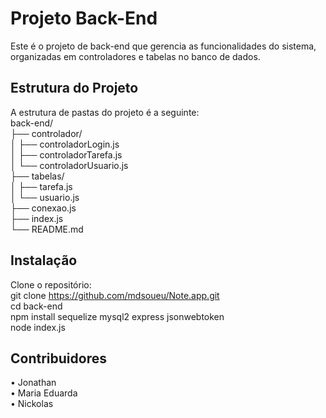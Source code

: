 # Projeto Back-End
Este é o projeto de back-end que gerencia as funcionalidades do sistema, organizadas em controladores e tabelas no banco de dados.

## Estrutura do Projeto
A estrutura de pastas do projeto é a seguinte: <br>
    back-end/ <br>
    ├── controlador/ <br>
    │ ├── controladorLogin.js <br>
    │ ├── controladorTarefa.js <br>
    │ └── controladorUsuario.js <br>
    ├── tabelas/ <br>
    │ ├── tarefa.js <br>
    │ └── usuario.js <br>
    ├── conexao.js <br>
    ├── index.js <br>
    └── README.md <br>

## Instalação
Clone o repositório: <br>
 git clone https://github.com/mdsoueu/Note.app.git <br>
 cd back-end <br>
 npm install sequelize mysql2 express jsonwebtoken <br>
 node index.js <br>

 ## Contribuidores
• Jonathan <br>
• Maria Eduarda <br>
• Nickolas <br>

